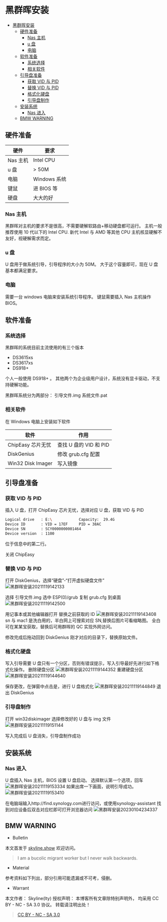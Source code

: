 # 黑群晖安装

<!-- @import "[TOC]" {cmd="toc" depthFrom=1 depthTo=6 orderedList=false} -->

<!-- code_chunk_output -->

- [黑群晖安装](#黑群晖安装)
  - [硬件准备](#硬件准备)
    - [Nas 主机](#nas-主机)
    - [u 盘](#u-盘)
    - [电脑](#电脑)
  - [软件准备](#软件准备)
    - [系统选择](#系统选择)
    - [相关软件](#相关软件)
  - [引导盘准备](#引导盘准备)
    - [获取 VID 与 PID](#获取-vid-与-pid)
    - [替换 VID 与 PID](#替换-vid-与-pid)
    - [格式化硬盘](#格式化硬盘)
    - [引导盘制作](#引导盘制作)
  - [安装系统](#安装系统)
    - [Nas 进入](#nas-进入)
  - [BMW WARNING](#bmw-warning)

<!-- /code_chunk_output -->

## 硬件准备

| 硬件     | 要求         |
| -------- | ------------ |
| Nas 主机 | Intel CPU    |
| u 盘     | > 50M        |
| 电脑     | Windows 系统 |
| 键鼠     | 进 BIOS 等   |
| 硬盘     | 大大的好     |

### Nas 主机

黑群晖对主机的要求不是很高，不需要硬解软路由+移动硬盘都可运行。
主机一般推荐使用 10 代以下的 Intel CPU.
新代 Intel 与 AMD 等其他 CPU 主机核显硬解不友好，视硬解需求而定。

### u 盘

U 盘用于做系统引导，引导程序的大小为 50M。
大于这个容量即可，现在 U 盘基本都满足要求。

### 电脑

需要一台 windows 电脑来安装系统引导程序。
键鼠需要插入 Nas 主机操作 BIOS。

## 软件准备

### 系统选择

黑群晖的系统目前主流使用的有三个版本

- DS3615xs
- DS3617xs
- DS918+

个人一般使用 DS918+ 。
其他两个为企业级用户设计，系统没有显卡驱动，不支持硬解功能。

黑群晖系统分为两部分：
引导文件.img
系统文件.pat

### 相关软件

在 Windows 电脑上安装如下软件

| 软件              | 作用                   |
| ----------------- | ---------------------- |
| ChipEasy 芯片无忧 | 查找 U 盘的 VID 和 PID |
| DiskGenius        | 修改 grub.cfg 配置     |
| Win32 Disk Imager | 写入镜像               |

## 引导盘准备

### 获取 VID 与 PID

插入 U 盘，打开 ChipEasy 芯片无忧，选择对应 U 盘，获取 VID 与 PID

```sh
Logical drive   : E:\            Capacity:  29.4G
Device ID       : VID = 17EF     PID = 38AC
Device SN       : SCY0000000001464
Device version  : 1100
```

位于信息中的第二行。

关闭 ChipEasy

### 替换 VID 与 PID

打开 DiskGenius，选择“硬盘”-“打开虚拟硬盘文件”
![黑群晖安装20211119142133](https://raw.githubusercontent.com/skylinety/blog-pics/master/imgs/%E9%BB%91%E7%BE%A4%E6%99%96%E5%AE%89%E8%A3%8520211119142133.png)

选择 引导文件.img
选中 ESP(0)/grub
复制 grub.cfg 到桌面
![黑群晖安装20211119142500](https://raw.githubusercontent.com/skylinety/blog-pics/master/imgs/%E9%BB%91%E7%BE%A4%E6%99%96%E5%AE%89%E8%A3%8520211119142500.png)

用记事本或其他编辑器打开
替换之前获取的 ID
![黑群晖安装20211119143408](https://raw.githubusercontent.com/skylinety/blog-pics/master/imgs/%E9%BB%91%E7%BE%A4%E6%99%96%E5%AE%89%E8%A3%8520211119143408.png)
sn 与 mac1 是洗白用的，半白网上可搜索对应 SN,替换后图片可看缩略图。
全白可在某某宝获取，替换后可用群晖的 QC 实现外网访问。

修改完成后拖动回到 DiskGenius 刚才对应的目录下，替换原始文件。

### 格式化硬盘

写入引导需要 U 盘只有一个分区，否则有错误提示，写入引导最好先进行如下格式化操作。
删除硬盘分区
![黑群晖安装20211119144352](https://raw.githubusercontent.com/skylinety/blog-pics/master/imgs/%E9%BB%91%E7%BE%A4%E6%99%96%E5%AE%89%E8%A3%8520211119144352.png)
重建硬盘分区
![黑群晖安装20211119144640](https://raw.githubusercontent.com/skylinety/blog-pics/master/imgs/%E9%BB%91%E7%BE%A4%E6%99%96%E5%AE%89%E8%A3%8520211119144640.png)

保存更改，在弹窗中点击是，进行 U 盘格式化
![黑群晖安装20211119144849](https://raw.githubusercontent.com/skylinety/blog-pics/master/imgs/%E9%BB%91%E7%BE%A4%E6%99%96%E5%AE%89%E8%A3%8520211119144849.png)
退出 DiskGenius

### 引导盘制作

打开 win32diskimager 选择修改好的 U 盘与 img 文件
![黑群晖安装20211119151144](https://raw.githubusercontent.com/skylinety/blog-pics/master/imgs/%E9%BB%91%E7%BE%A4%E6%99%96%E5%AE%89%E8%A3%8520211119151144.png)

写入完成后 U 盘消失，引导盘制作成功

## 安装系统

### Nas 进入

U 盘插入 Nas 主机，BIOS 设置 U 盘启动。
选择默认第一个选项，回车
![黑群晖安装20211119153334](https://raw.githubusercontent.com/skylinety/blog-pics/master/imgs/%E9%BB%91%E7%BE%A4%E6%99%96%E5%AE%89%E8%A3%8520211119153334.png)
如果出席一下画面，说明引导成功。
![黑群晖安装20211119153410](https://raw.githubusercontent.com/skylinety/blog-pics/master/imgs/%E9%BB%91%E7%BE%A4%E6%99%96%E5%AE%89%E8%A3%8520211119153410.png)

在电脑端输入http://find.synology.com进行访问，或使用synology-assistant
找到对应设备后双击对应栏即可打开浏览器访问
![黑群晖安装20230104234337](https://raw.githubusercontent.com/skylinety/blog-pics/master/imgs/%E9%BB%91%E7%BE%A4%E6%99%96%E5%AE%89%E8%A3%8520230104234337.png)

## BMW WARNING

- Bulletin

本文首发于 [skyline.show](http://www.skyline.show)  欢迎访问。

> I am a bucolic migrant worker but I never walk backwards.

- Material

参考资料如下列出，部分引用可能遗漏或不可考，侵删。

>

- Warrant

本文作者： Skyline(lty)
授权声明： 本博客所有文章除特别声明外， 均采用 CC BY - NC - SA 3.0 协议。 转载请注明出处！

> [CC BY - NC - SA 3.0](https://creativecommons.org/licenses/by-nc-sa/3.0/deed.zh)
